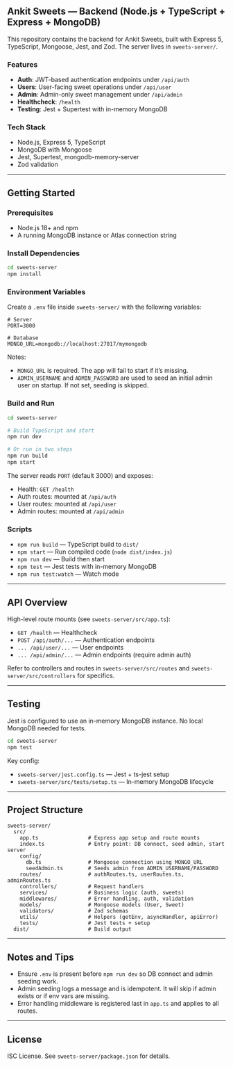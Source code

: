 ## Ankit Sweets — Backend (Node.js + TypeScript + Express + MongoDB)

This repository contains the backend for Ankit Sweets, built with Express 5, TypeScript, Mongoose, Jest, and Zod. The server lives in `sweets-server/`.

### Features

- **Auth**: JWT-based authentication endpoints under `/api/auth`
- **Users**: User-facing sweet operations under `/api/user`
- **Admin**: Admin-only sweet management under `/api/admin`
- **Healthcheck**: `/health`
- **Testing**: Jest + Supertest with in-memory MongoDB

### Tech Stack

- Node.js, Express 5, TypeScript
- MongoDB with Mongoose
- Jest, Supertest, mongodb-memory-server
- Zod validation

---

## Getting Started

### Prerequisites

- Node.js 18+ and npm
- A running MongoDB instance or Atlas connection string

### Install Dependencies

```bash
cd sweets-server
npm install
```

### Environment Variables

Create a `.env` file inside `sweets-server/` with the following variables:

```env
# Server
PORT=3000

# Database
MONGO_URL=mongodb://localhost:27017/mymongodb
```

Notes:

- `MONGO_URL` is required. The app will fail to start if it’s missing.
- `ADMIN_USERNAME` and `ADMIN_PASSWORD` are used to seed an initial admin user on startup. If not set, seeding is skipped.

### Build and Run

```bash
cd sweets-server

# Build TypeScript and start
npm run dev

# Or run in two steps
npm run build
npm start
```

The server reads `PORT` (default 3000) and exposes:

- Health: `GET /health`
- Auth routes: mounted at `/api/auth`
- User routes: mounted at `/api/user`
- Admin routes: mounted at `/api/admin`

### Scripts

- `npm run build` — TypeScript build to `dist/`
- `npm start` — Run compiled code (`node dist/index.js`)
- `npm run dev` — Build then start
- `npm test` — Jest tests with in-memory MongoDB
- `npm run test:watch` — Watch mode

---

## API Overview

High-level route mounts (see `sweets-server/src/app.ts`):

- `GET /health` — Healthcheck
- `POST /api/auth/...` — Authentication endpoints
- `... /api/user/...` — User endpoints
- `... /api/admin/...` — Admin endpoints (require admin auth)

Refer to controllers and routes in `sweets-server/src/routes` and `sweets-server/src/controllers` for specifics.

---

## Testing

Jest is configured to use an in-memory MongoDB instance. No local MongoDB needed for tests.

```bash
cd sweets-server
npm test
```

Key config:

- `sweets-server/jest.config.ts` — Jest + ts-jest setup
- `sweets-server/src/tests/setup.ts` — In-memory MongoDB lifecycle

---

## Project Structure

```
sweets-server/
  src/
    app.ts                # Express app setup and route mounts
    index.ts              # Entry point: DB connect, seed admin, start server
    config/
      db.ts               # Mongoose connection using MONGO_URL
      seedAdmin.ts        # Seeds admin from ADMIN_USERNAME/PASSWORD
    routes/               # authRoutes.ts, userRoutes.ts, adminRoutes.ts
    controllers/          # Request handlers
    services/             # Business logic (auth, sweets)
    middlewares/          # Error handling, auth, validation
    models/               # Mongoose models (User, Sweet)
    validators/           # Zod schemas
    utils/                # Helpers (getEnv, asyncHandler, apiError)
    tests/                # Jest tests + setup
  dist/                   # Build output
```

---

## Notes and Tips

- Ensure `.env` is present before `npm run dev` so DB connect and admin seeding work.
- Admin seeding logs a message and is idempotent. It will skip if admin exists or if env vars are missing.
- Error handling middleware is registered last in `app.ts` and applies to all routes.

---

## License

ISC License. See `sweets-server/package.json` for details.
